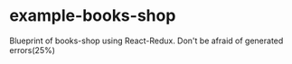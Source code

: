 # example-books-shop
Blueprint of books-shop using React-Redux.
Don't be afraid of generated errors(25%)

